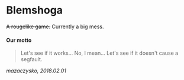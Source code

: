 # Blemshoga
~~A rougelike game.~~ Currently a big mess.

#### Our motto
> Let's see if it works...
> No, I mean... Let's see if it doesn't cause a segfault.

*mazaczysko, 2018.02.01*
